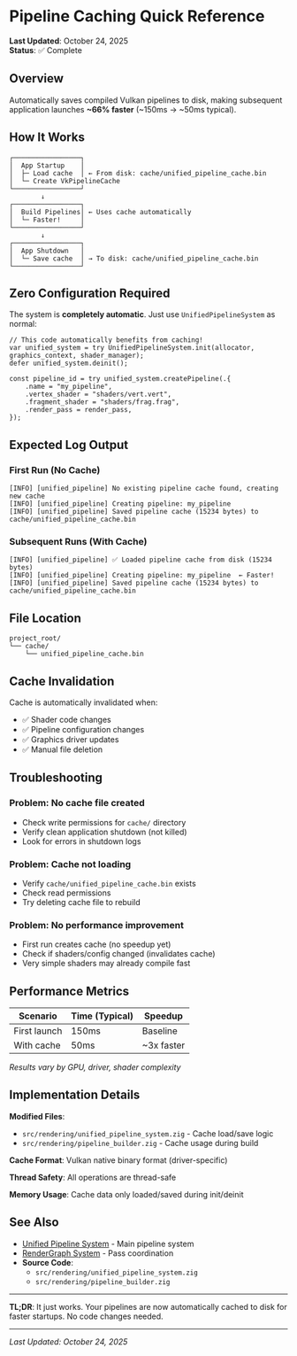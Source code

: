 # Pipeline Caching Quick Reference

**Last Updated**: October 24, 2025  
**Status**: ✅ Complete

## Overview

Automatically saves compiled Vulkan pipelines to disk, making subsequent application launches **~66% faster** (~150ms → ~50ms typical).

## How It Works

```
┌─────────────────┐
│  App Startup    │
│  ├─ Load cache  │ ← From disk: cache/unified_pipeline_cache.bin
│  └─ Create VkPipelineCache
└─────────────────┘
        ↓
┌─────────────────┐
│  Build Pipelines│ ← Uses cache automatically
│  └─ Faster!     │
└─────────────────┘
        ↓
┌─────────────────┐
│  App Shutdown   │
│  └─ Save cache  │ → To disk: cache/unified_pipeline_cache.bin
└─────────────────┘
```

## Zero Configuration Required

The system is **completely automatic**. Just use `UnifiedPipelineSystem` as normal:

```zig
// This code automatically benefits from caching!
var unified_system = try UnifiedPipelineSystem.init(allocator, graphics_context, shader_manager);
defer unified_system.deinit();

const pipeline_id = try unified_system.createPipeline(.{
    .name = "my_pipeline",
    .vertex_shader = "shaders/vert.vert",
    .fragment_shader = "shaders/frag.frag",
    .render_pass = render_pass,
});
```

## Expected Log Output

### First Run (No Cache)
```
[INFO] [unified_pipeline] No existing pipeline cache found, creating new cache
[INFO] [unified_pipeline] Creating pipeline: my_pipeline
[INFO] [unified_pipeline] Saved pipeline cache (15234 bytes) to cache/unified_pipeline_cache.bin
```

### Subsequent Runs (With Cache)
```
[INFO] [unified_pipeline] ✅ Loaded pipeline cache from disk (15234 bytes)
[INFO] [unified_pipeline] Creating pipeline: my_pipeline  ← Faster!
[INFO] [unified_pipeline] Saved pipeline cache (15234 bytes) to cache/unified_pipeline_cache.bin
```

## File Location

```
project_root/
└── cache/
    └── unified_pipeline_cache.bin
```

## Cache Invalidation

Cache is automatically invalidated when:
- ✅ Shader code changes
- ✅ Pipeline configuration changes
- ✅ Graphics driver updates
- ✅ Manual file deletion

## Troubleshooting

### Problem: No cache file created
- Check write permissions for `cache/` directory
- Verify clean application shutdown (not killed)
- Look for errors in shutdown logs

### Problem: Cache not loading
- Verify `cache/unified_pipeline_cache.bin` exists
- Check read permissions
- Try deleting cache file to rebuild

### Problem: No performance improvement
- First run creates cache (no speedup yet)
- Check if shaders/config changed (invalidates cache)
- Very simple shaders may already compile fast

## Performance Metrics

| Scenario | Time (Typical) | Speedup |
|----------|---------------|---------|
| First launch | 150ms | Baseline |
| With cache | 50ms | ~3x faster |

*Results vary by GPU, driver, shader complexity*

## Implementation Details

**Modified Files**:
- `src/rendering/unified_pipeline_system.zig` - Cache load/save logic
- `src/rendering/pipeline_builder.zig` - Cache usage during build

**Cache Format**: Vulkan native binary format (driver-specific)

**Thread Safety**: All operations are thread-safe

**Memory Usage**: Cache data only loaded/saved during init/deinit

## See Also

- [Unified Pipeline System](UNIFIED_PIPELINE_MIGRATION.md) - Main pipeline system
- [RenderGraph System](RENDER_GRAPH_SYSTEM.md) - Pass coordination
- **Source Code**: 
  - `src/rendering/unified_pipeline_system.zig`
  - `src/rendering/pipeline_builder.zig`

---

**TL;DR**: It just works. Your pipelines are now automatically cached to disk for faster startups. No code changes needed.

---

*Last Updated: October 24, 2025*
